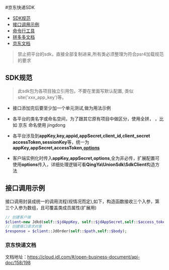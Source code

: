 #京东快递SDK
<!-- TOC -->
- [SDK规范](#sdk规范)
- [接口调用示例](#接口调用示例)
- [命令行工具](#命令行工具)
- [拼多多文档](#拼多多文档)
- [京东文档](#京东文档)
<!-- /TOC -->
> 禁止把平台的sdk，直接全部复制进来,所有类必须整理为符合psr4加载规范的要求

## SDK规范

>此sdk包为各项目独立引用包，不要在里面写默认配置, 类似site('xxx_app_key')等。

- 接口添加完后要至少加一个单元测试,做为用法示例

- 各平台的类名字或命名空间，为了跟其它原有项目中做区分，使用全拼， ，比如 京东 命名使用 jingdong

- 各平台涉及到**appKey,key,appid,appSecret,client_id,client_secret accessToken,sessionKey**等，统一为 **appKey,appSecret,accessToken,[options](其它项)**

- 客户端实例化时传入**appKey,appSecret,options**,全为非必传，扩展配置可使用**options**传入，详细处理逻辑可看**QingYa\UnionSdk\SdkClient**构造方法

## 接口调用示例

接口调用封装成统一的调用流程(视情况而定),如下，构造函数接收三个入参，第三个入参为数组，且可覆盖类成员属性(扩展用)

```php
// 创建客户端
$client=new Jdkd(self::$jdAppKey, self::$jdAppSecret,self::$access_token,self::$base_url,self::$domain);
// 创建接口请求对象
$response = $client::JdOrder(self::$path,self::$body);
```

### 京东快递文档

文档地址：<https://cloud.jdl.com/#/open-business-document/api-doc/158/198>  

